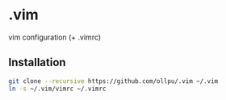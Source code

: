 # .vim
vim configuration (+ .vimrc)

## Installation
```bash
git clone --recursive https://github.com/ollpu/.vim ~/.vim
ln -s ~/.vim/vimrc ~/.vimrc
```
